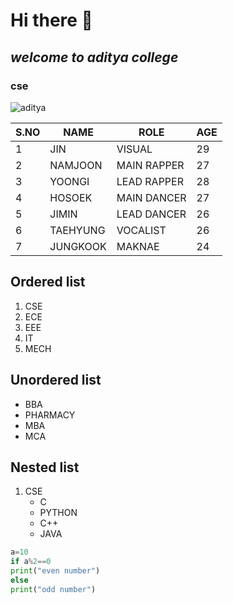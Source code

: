 # Hi there 👋
## ***welcome to aditya college***
### cse
<!--![pspk](https://images.news18.com/ibnlive/uploads/2020/09/1599028397_fi-pawan.jpg)-->
![aditya](https://i.pinimg.com/originals/a3/20/df/a320dfff4b89758668e6791021dce20c.png)

|**S.NO**| **NAME** |**ROLE** | **AGE** |
|-----|------|------|-----|
|1|JIN|VISUAL|29|
|2|NAMJOON|MAIN RAPPER|27|
|3|YOONGI|LEAD RAPPER|28|
|4|HOSOEK|MAIN DANCER|27|
|5|JIMIN|LEAD DANCER|26|
|6|TAEHYUNG|VOCALIST|26|
|7|JUNGKOOK|MAKNAE|24|
 
## Ordered list
1. CSE
2. ECE
3. EEE
4. IT
5. MECH

## Unordered list
* BBA
* PHARMACY
* MBA
* MCA

## Nested list
1. CSE
    - C
    - PYTHON
    - C++
    - JAVA

```python
a=10
if a%2==0
print("even number")
else
print("odd number")
```

 


<!--
**saisushma09/saisushma09** is a ✨ _special_ ✨ repository because its `README.md` (this file) appears on your GitHub profile.

Here are some ideas to get you started:

- 🔭 I’m currently working on ...
- 🌱 I’m currently learning ...
- 👯 I’m looking to collaborate on ...
- 🤔 I’m looking for help with ...
- 💬 Ask me about ...
- 📫 How to reach me: ...
- 😄 Pronouns: ...
- ⚡ Fun fact: ...
-->
